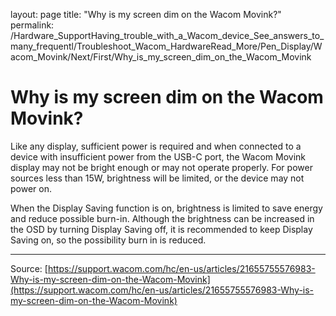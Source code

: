 layout: page
title: "Why is my screen dim on the Wacom Movink?"
permalink: /Hardware_SupportHaving_trouble_with_a_Wacom_device_See_answers_to_many_frequentl/Troubleshoot_Wacom_HardwareRead_More/Pen_Display/Wacom_Movink/Next/First/Why_is_my_screen_dim_on_the_Wacom_Movink

# Why is my screen dim on the Wacom Movink?

Like any display, sufficient power is required and when connected to a device with insufficient power from the USB-C port, the Wacom Movink display may not be bright enough or may not operate properly. For power sources less than 15W, brightness will be limited, or the device may not power on.


When the Display Saving function is on, brightness is limited to save energy and reduce possible burn-in. Although the brightness can be increased in the OSD by turning Display Saving off, it is recommended to keep Display Saving on, so the possibility burn in is reduced.

---
Source: [https://support.wacom.com/hc/en-us/articles/21655755576983-Why-is-my-screen-dim-on-the-Wacom-Movink](https://support.wacom.com/hc/en-us/articles/21655755576983-Why-is-my-screen-dim-on-the-Wacom-Movink)
